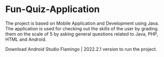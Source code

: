 # Fun-Quiz-Application
The project is based on Mobile Application and Development using Java. The application is used for checking out the skills of the user by grading them on the scale of 5 by asking general questions related to Java, PHP, HTML and Android.

Download Android Studio Flamingo | 2022.2.1 version to run the project.
